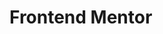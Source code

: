 # Frontend Mentor

<!-- ![Design preview for the Huddle landing page with single introductory section](./design/desktop-preview.jpg) -->
